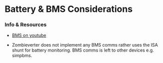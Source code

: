 # Battery & BMS Considerations


### Info & Resources
* [BMS on youtube](https://www.youtube.com/user/horndoggie999)

* Zombieverter does not implement any BMS comms rather uses the ISA shunt for battery monitoring. BMS comms is left to other devices e.g. simpbms.


